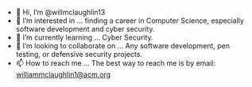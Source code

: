 - 👋 Hi, I’m @willmclaughlin13
- 👀 I’m interested in ... finding a career in Computer Science, especially software development and cyber security.
- 🌱 I’m currently learning ... Cyber Security.
- 💞️ I’m looking to collaborate on ... Any software development, pen testing, or defensive security projects.
- 📫 How to reach me ... The best way to reach me is by email: williammclaughlin1@acm.org
